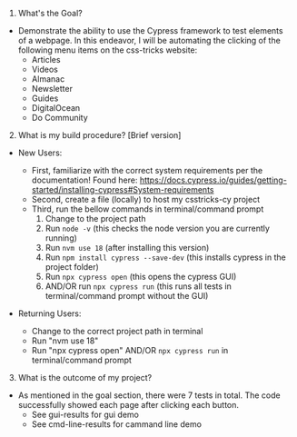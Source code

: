 1. What's the Goal?
- Demonstrate the ability to use the Cypress framework to test elements of a webpage. In this endeavor, I will be automating the clicking of the following menu items on the css-tricks website:
	- Articles
	- Videos
	- Almanac
	- Newsletter
	- Guides
	- DigitalOcean
	- Do Community

2. What is my build procedure? [Brief version]
- New Users:
	- First, familiarize with the correct system requirements per the documentation! Found here: https://docs.cypress.io/guides/getting-started/installing-cypress#System-requirements
	- Second, create a file (locally) to host my csstricks-cy project
	- Third, run the bellow commands in terminal/command prompt
		1. Change to the project path
		2. Run `node -v` (this checks the node version you are currently running)
		3. Run `nvm use 18` (after installing this version)
		4. Run `npm install cypress --save-dev` (this installs cypress in the project folder)
		5. Run `npx cypress open` (this opens the cypress GUI)
		6. AND/OR run `npx cypress run` (this runs all tests in terminal/command prompt without the GUI)

- Returning Users:
	- Change to the correct project path in terminal
	- Run "nvm use 18"
	- Run "npx cypress open" AND/OR `npx cypress run` in terminal/command prompt

3. What is the outcome of my project?
- As mentioned in the goal section, there were 7 tests in total. The code successfully showed each page after clicking each button.
	- See gui-results for gui demo
	- See cmd-line-results for cammand line demo

